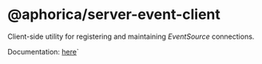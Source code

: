 # @aphorica/server-event-client

Client-side utility for registering and maintaining _EventSource_ connections.

Documentation: [here](https://aphorica.github.io/server-event-docs)`
